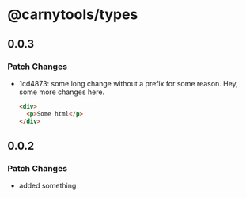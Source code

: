 # @carnytools/types

## 0.0.3

### Patch Changes

- 1cd4873: some long change without a prefix for some reason.
  Hey, some more changes here.

  ```html
  <div>
    <p>Some html</p>
  </div>
  ```

## 0.0.2

### Patch Changes

- added something
